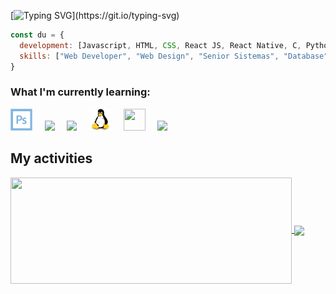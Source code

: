 [![Typing SVG](https://readme-typing-svg.demolab.com?font=Fira+Code&pause=1000&color=CE1162&width=435&lines=Hi%2C+I'm+Eduardo+Schmitt!)](https://git.io/typing-svg)

```javascript
const du = {
  development: [Javascript, HTML, CSS, React JS, React Native, C, Python, SQL],
  skills: ["Web Developer", "Web Design", "Senior Sistemas", "Database"],
}
```

### What I'm currently learning:

<img src="https://raw.githubusercontent.com/devicons/devicon/master/icons/photoshop/photoshop-line.svg" width="35px">&nbsp;&nbsp;&nbsp;&nbsp;
<img src="https://cdn.jsdelivr.net/gh/devicons/devicon@latest/icons/python/python-original.svg" width="35px">&nbsp;&nbsp;&nbsp;&nbsp;
<img src="https://www.vectorlogo.zone/logos/git-scm/git-scm-icon.svg" width="35px">&nbsp;&nbsp;&nbsp;&nbsp;
<img src="https://raw.githubusercontent.com/devicons/devicon/master/icons/linux/linux-original.svg" width="35px">&nbsp;&nbsp;&nbsp;&nbsp;
<img src="https://upload.wikimedia.org/wikipedia/commons/1/18/C_Programming_Language.svg" width="35px" height="35px">&nbsp;&nbsp;&nbsp;&nbsp;
<img src="https://upload.wikimedia.org/wikipedia/commons/thumb/9/99/Unofficial_JavaScript_logo_2.svg/480px-Unofficial_JavaScript_logo_2.svg.png" width="35px">&nbsp;&nbsp;&nbsp;&nbsp;


## My activities

<a href="https://github.com/eduardoschmitt/github-readme-stats">
  <img width=450 height=170 align="center" src="https://github-readme-stats.vercel.app/api?username=eduardoschmitt&text_color=fff&amp&title_color=f21170&amp&show_icons=true&icon_color=914BAF&bg_color=0D1117&hide_border=true" />
</a>

<a href="https://github.com/eduardoschmitt/github-readme-stats">
  <img align="center" src="https://github-readme-stats.vercel.app/api/top-langs/?username=eduardoschmitt&text_color=fff&amp&title_color=f21170&layout=compact&bg_color=0D1117&hide_border=true" />
</a>

<!--
Credits: [Pepyn0](https://github.com/Pepyn0)
Credits Code: https://github.com/Thaiane/Thaiane/blob/master/README.md
Credits Typing: https://github.com/DenverCoder1/readme-typing-svg
-->
